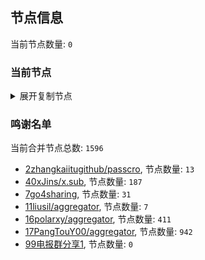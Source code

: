 
## 节点信息
当前节点数量: `0`
### 当前节点
<details>
  <summary>展开复制节点</summary>

    

</details>

### 鸣谢名单
当前合并节点总数: `1596`
- [2zhangkaiitugithub/passcro](https://github.com/zhangkaiitugithub/passcro), 节点数量: `13`
- [40xJins/x.sub](https://github.com/0xJins/x.sub), 节点数量: `187`
- [7go4sharing](https://github.com/go4sharing), 节点数量: `31`
- [11liusil/aggregator](https://github.com/liusil/aggregator), 节点数量: `7`
- [16polarxy/aggregator](https://github.com/polarxy/aggregator), 节点数量: `411`
- [17PangTouY00/aggregator](https://github.com/PangTouY00/aggregator), 节点数量: `942`
- [99电报群分享1](https://github.com/cdddbc/getAirport), 节点数量: `0`


